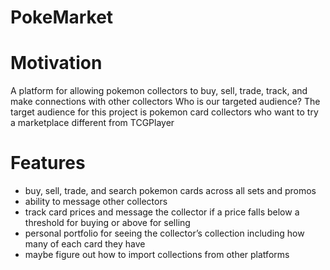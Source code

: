 ﻿# PokeMarket
# Motivation
A platform for allowing pokemon collectors to buy, sell, trade, track, and make connections with other collectors
Who is our targeted audience?
The target audience for this project is pokemon card collectors who want to try a marketplace different from TCGPlayer 
# Features
- buy, sell, trade, and search pokemon cards across all sets and promos
- ability to message other collectors 
- track card prices and message the collector if a price falls below a threshold for buying or above for selling
- personal portfolio for seeing the collector’s collection including how many of each card they have
- maybe figure out how to import collections from other platforms
